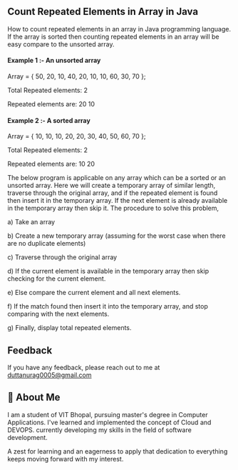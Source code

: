 ## Count Repeated Elements in Array in Java

How to count repeated elements in an array in Java programming language. If the array is sorted then counting repeated elements in an array will be easy compare to the unsorted array.

#### Example 1 :- An unsorted array
Array = { 50, 20, 10, 40, 20, 10, 10, 60, 30, 70 };

Total Repeated elements: 2

Repeated elements are: 20 10

#### Example 2 :- A sorted array
Array = { 10, 10, 10, 20, 20, 30, 40, 50, 60, 70 };

Total Repeated elements: 2

Repeated elements are: 10 20

The below program is applicable on any array which can be a sorted or an unsorted array. Here we will create a temporary array of similar length, traverse through the original array, and if the repeated element is found then insert it in the temporary array. If the next element is already available in the temporary array then skip it. The procedure to solve this problem,

a) Take an array

b) Create a new temporary array (assuming for the worst case when there are no duplicate elements)

c) Traverse through the original array

d) If the current element is available in the temporary array then skip checking for the current element.

e) Else compare the current element and all next elements.

f) If the match found then insert it into the temporary array, and stop comparing with the next elements.

g) Finally, display total repeated elements.


## Feedback


If you have any feedback, please reach out to me at duttanurag0005@gmail.com


## 🚀 About Me
I am a student of VIT Bhopal, pursuing master's degree in Computer Applications.
I've learned and implemented the concept of Cloud and DEVOPS. currently developing my skills in the field of software development.

A zest for learning and an eagerness to apply that dedication to everything keeps moving forward with my interest.

